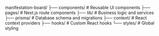 manifestation-board/
├── components/      # Reusable UI components
├── pages/           # Next.js route components
├── lib/             # Business logic and services
├── prisma/          # Database schema and migrations
├── context/         # React context providers
├── hooks/           # Custom React hooks
└── styles/          # Global styling
